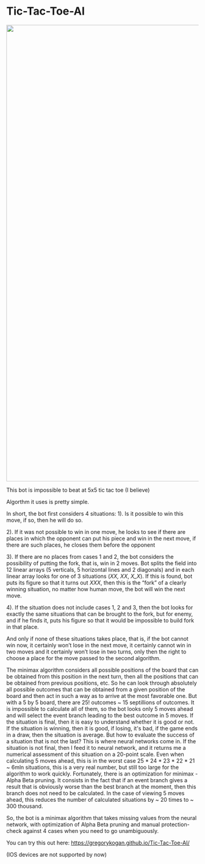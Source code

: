 # Tic-Tac-Toe-AI

<p align="center">
  <img width="1197" alt="image" src="https://github.com/GregoryKogan/Tic-Tac-Toe-AI/assets/60318411/d61530c4-1c87-415d-98ac-080af99f1233">
</p>

This bot is impossible to beat at 5x5 tic tac toe (I believe)

Algorthm it uses is pretty simple.

In short, the bot first considers 4 situations:
1). Is it possible to win this move, if so, then he will do so.

2). If it was not possible to win in one move, he looks to see if there are places in which the opponent can put his piece and win in the next move, if there are such places, he closes them before the opponent

3). If there are no places from cases 1 and 2, the bot considers the possibility of putting the fork, that is, win in 2 moves. Bot splits the field into 12 linear arrays (5 verticals, 5 horizontal lines and 2 diagonals) and in each linear array looks for one of 3 situations (__XX_, _XX__, _X_X_). If this is found, bot puts its figure so that it turns out _XXX_, then this is the “fork” of a clearly winning situation, no matter how human move, the bot will win the next move.

4). If the situation does not include cases 1, 2 and 3, then the bot looks for exactly the same situations that can be brought to the fork, but for enemy, and if he finds it, puts his figure so that it would be impossible to build fork in that place.

And only if none of these situations takes place, that is, if the bot cannot win now, it certainly won’t lose in the next move, it certainly cannot win in two moves and it certainly won’t lose in two turns, only then the right to choose a place for the move passed to the second algorithm.

The minimax algorithm considers all possible positions of the board that can be obtained from this position in the next turn, then all the positions that can be obtained from previous positions, etc. So he can look through absolutely all possible outcomes that can be obtained from a given position of the board and then act in such a way as to arrive at the most favorable one. But with a 5 by 5 board, there are 25! outcomes ~ 15 septillions of outcomes. It is impossible to calculate all of them, so the bot looks only 5 moves ahead and will select the event branch leading to the best outcome in 5 moves. If the situation is final, then it is easy to understand whether it is good or not. If the situation is winning, then it is good, if losing, it's bad, if the game ends in a draw, then the situation is average. But how to evaluate the success of a situation that is not the last? This is where neural networks come in. If the situation is not final, then I feed it to neural network, and it returns me a numerical assessment of this situation on a 20-point scale. Even when calculating 5 moves ahead, this is in the worst case 25 * 24 * 23 * 22 * 21 ~ 6mln situations, this is a very real number, but still too large for the algorithm to work quickly. Fortunately, there is an optimization for minimax - Alpha Beta pruning. It consists in the fact that if an event branch gives a result that is obviously worse than the best branch at the moment, then this branch does not need to be calculated. In the case of viewing 5 moves ahead, this reduces the number of calculated situations by ~ 20 times to ~ 300 thousand.

So, the bot is a minimax algorithm that takes missing values from the neural network, with optimization of Alpha Beta pruning and manual protection-check against 4 cases when you need to go unambiguously.

You can try this out here: https://gregorykogan.github.io/Tic-Tac-Toe-AI/

(IOS devices are not supported by now)
